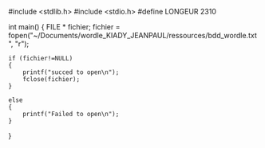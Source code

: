 #include <stdlib.h>
#include <stdio.h>
#define LONGEUR 2310



int main()
{
	FILE * fichier;
    fichier = fopen("~/Documents/wordle_KIADY_JEANPAUL/ressources/bdd_wordle.txt", "r"); 
    
    if (fichier!=NULL)
    {
    	printf("succed to open\n");
    	fclose(fichier);
    } 
    
    else
    {
    	printf("Failed to open\n");
    } 
}
    
